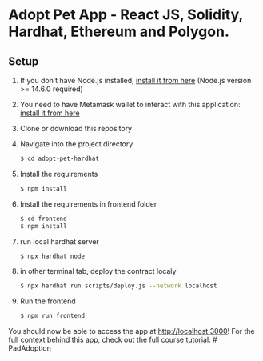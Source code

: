 # Adopt Pet App - React JS, Solidity, Hardhat, Ethereum and Polygon.

## Setup

1. If you don’t have Node.js installed, [install it from here](https://nodejs.org/en/) (Node.js version >= 14.6.0 required)

2. You need to have Metamask wallet to interact with this application: [install it from here](https://metamask.io/download/)

3. Clone or download this repository

4. Navigate into the project directory

   ```bash
   $ cd adopt-pet-hardhat
   ```

5. Install the requirements

   ```bash
   $ npm install
   ```

6. Install the requirements in frontend folder

   ```bash
   $ cd frontend
   $ npm install
   ```

7. run local hardhat server

   ```bash
   $ npx hardhat node
   ```
 
8. in other terminal tab, deploy the contract localy

   ```bash
   $ npx hardhat run scripts/deploy.js --network localhost
   ```

9. Run the frontend

   ```bash
   $ npm run frontend
   ```

You should now be able to access the app at [http://localhost:3000](http://localhost:3000)! For the full context behind this app, check out the full course [tutorial](https://academy.eincode.com/courses/nft-marketplace-in-react-js-next-typescript-full-guide).
#   P a d A d o p t i o n  
 